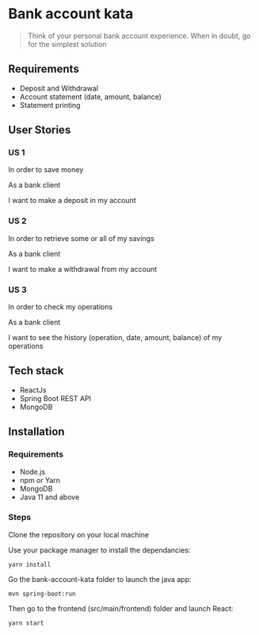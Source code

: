 # Bank account kata
> Think of your personal bank account experience. 
When in doubt, go for the simplest solution

## Requirements

- Deposit and Withdrawal
- Account statement (date, amount, balance)
- Statement printing


## User Stories

### US 1

In order to save money

As a bank client

I want to make a deposit in my account

### US 2

In order to retrieve some or all of my savings

As a bank client

I want to make a withdrawal from my account

### US 3

In order to check my operations

As a bank client

I want to see the history (operation, date, amount, balance) of my operations

## Tech stack
- ReactJs
- Spring Boot REST API
- MongoDB

## Installation
### Requirements
- Node.js
- npm or Yarn
- MongoDB
- Java 11 and above

### Steps
Clone the repository on your local machine

Use your package manager to install the dependancies:
```
yarn install
```

Go the bank-account-kata folder to launch the java app:
```
mvn spring-boot:run
```

Then go to the frontend (src/main/frontend) folder and launch React:
```
yarn start
```


